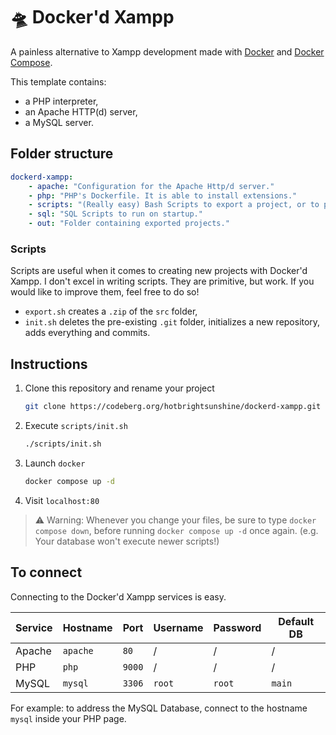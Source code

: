 # 🛸 Docker'd Xampp

A painless alternative to Xampp development made with [Docker](https://github.com/docker) and [Docker Compose](https://github.com/docker/compose).

This template contains:

- a PHP interpreter,
- an Apache HTTP(d) server,
- a MySQL server.

## Folder structure

```yaml
dockerd-xampp:
    - apache: "Configuration for the Apache Http/d server."
    - php: "PHP's Dockerfile. It is able to install extensions."
    - scripts: "(Really easy) Bash Scripts to export a project, or to purge existing images and containers."
    - sql: "SQL Scripts to run on startup."
    - out: "Folder containing exported projects."
```

### Scripts

Scripts are useful when it comes to creating new projects with Docker'd Xampp.
I don't excel in writing scripts. They are primitive, but work. If you would like to improve them, feel free to do so!

- `export.sh` creates a `.zip` of the `src` folder,
- `init.sh` deletes the pre-existing `.git` folder, initializes a new repository, adds everything and commits.

## Instructions

1) Clone this repository and rename your project

    ```sh
    git clone https://codeberg.org/hotbrightsunshine/dockerd-xampp.git <project_name>
    ```

2) Execute `scripts/init.sh`

    ```sh
    ./scripts/init.sh
    ```

3) Launch `docker`

    ```sh
    docker compose up -d
    ```

4) Visit `localhost:80`

> ⚠️ Warning: Whenever you change your files, be sure to type `docker compose down`, before running `docker compose up -d` once again. (e.g. Your database won't execute newer scripts!)

## To connect

Connecting to the Docker'd Xampp services is easy.

| Service | Hostname | Port   | Username | Password | Default DB |
| -       | -        | -      | -        | -        | - |
| Apache  | `apache` | `80`   | /        | /        | / |
| PHP     | `php`    | `9000` | /        | /        | / |
| MySQL   | `mysql`  | `3306` | `root`   | `root`   | `main` |

For example: to address the MySQL Database, connect to the hostname `mysql` inside your PHP page.
